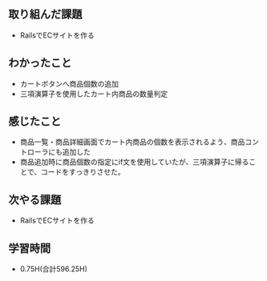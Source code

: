 ## 取り組んだ課題
- RailsでECサイトを作る
  
## わかったこと 
- カートボタンへ商品個数の追加
- 三項演算子を使用したカート内商品の数量判定
  
## 感じたこと  
- 商品一覧・商品詳細画面でカート内商品の個数を表示されるよう、商品コントローラにも追加した
- 商品追加時に商品個数の指定にif文を使用していたが、三項演算子に帰ることで、コードをすっきりさせた。
  
## 次やる課題  
- RailsでECサイトを作る
  
## 学習時間  
- 0.75H(合計596.25H)
